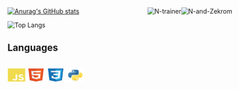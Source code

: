 ## 

[![Anurag's GitHub stats](https://github-readme-stats.vercel.app/api?username=nicolinho1&theme=shadow_green)](https://github.com/anuraghazra/github-readme-stats)
  <img align="right" alt="N-and-Zekrom" src="https://cdn.discordapp.com/attachments/678316422719340640/1354268681185656842/zekrom-pokemon-zekrom.gif?ex=67e4ac7e&is=67e35afe&hm=65044648de0efbcf04b8a28f22aed06f1d3dbdc8d1b8fb6748009ee0eed51a83&">
  <img align="right" alt="N-trainer" src="https://cdn.discordapp.com/attachments/678316422719340640/1354268698512195675/n-pokemon.gif?ex=67e4ac82&is=67e35b02&hm=c3cad84ce92f9d5dcf120be96c95569cd1d152d7abeab0fe998c114dfec0aa48&">

![Top Langs](https://github-readme-stats.vercel.app/api/top-langs/?username=nicolinho1&layout=compact&theme=shadow_green)

## Languages

<div style="display: inline_block"><br>
  <img align="center" alt="Nico-Js" height="30" width="40" src="https://raw.githubusercontent.com/devicons/devicon/master/icons/javascript/javascript-plain.svg">
  <img align="center" alt="Nico-HTML" height="30" width="40" src="https://raw.githubusercontent.com/devicons/devicon/master/icons/html5/html5-original.svg">
  <img align="center" alt="Nico-CSS" height="30" width="40" src="https://raw.githubusercontent.com/devicons/devicon/master/icons/css3/css3-original.svg">
  <img align="center" alt="Nico-Python" height="30" width="40" src="https://raw.githubusercontent.com/devicons/devicon/master/icons/python/python-original.svg">    
</div>


##



